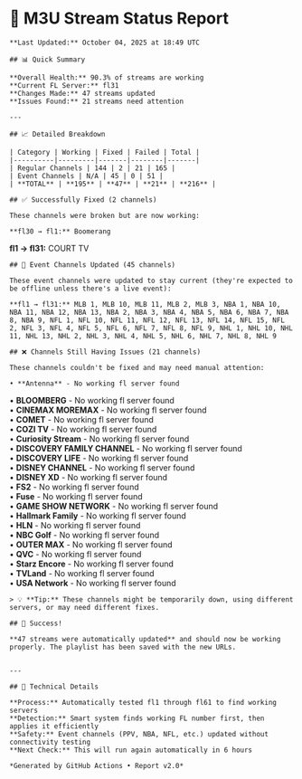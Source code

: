 # 🔧 M3U Stream Status Report
    
    **Last Updated:** October 04, 2025 at 18:49 UTC
    
    ## 📊 Quick Summary
    
    **Overall Health:** 90.3% of streams are working  
    **Current FL Server:** fl31  
    **Changes Made:** 47 streams updated  
    **Issues Found:** 21 streams need attention  
    
    ---
    
    ## 📈 Detailed Breakdown
    
    | Category | Working | Fixed | Failed | Total |
    |----------|---------|-------|--------|-------|
    | Regular Channels | 144 | 2 | 21 | 165 |
    | Event Channels | N/A | 45 | 0 | 51 |
    | **TOTAL** | **195** | **47** | **21** | **216** |
    
    ## ✅ Successfully Fixed (2 channels)
    
    These channels were broken but are now working:
    
    **fl30 → fl1:** Boomerang  
**fl1 → fl31:** COURT TV  

    ## 🔄 Event Channels Updated (45 channels)
    
    These event channels were updated to stay current (they're expected to be offline unless there's a live event):
    
    **fl1 → fl31:** MLB 1, MLB 10, MLB 11, MLB 2, MLB 3, NBA 1, NBA 10, NBA 11, NBA 12, NBA 13, NBA 2, NBA 3, NBA 4, NBA 5, NBA 6, NBA 7, NBA 8, NBA 9, NFL 1, NFL 10, NFL 11, NFL 12, NFL 13, NFL 14, NFL 15, NFL 2, NFL 3, NFL 4, NFL 5, NFL 6, NFL 7, NFL 8, NFL 9, NHL 1, NHL 10, NHL 11, NHL 13, NHL 2, NHL 3, NHL 4, NHL 5, NHL 6, NHL 7, NHL 8, NHL 9  

    ## ❌ Channels Still Having Issues (21 channels)
    
    These channels couldn't be fixed and may need manual attention:
    
    • **Antenna** - No working fl server found  
• **BLOOMBERG** - No working fl server found  
• **CINEMAX MOREMAX** - No working fl server found  
• **COMET** - No working fl server found  
• **COZI TV** - No working fl server found  
• **Curiosity Stream** - No working fl server found  
• **DISCOVERY FAMILY CHANNEL** - No working fl server found  
• **DISCOVERY LIFE** - No working fl server found  
• **DISNEY CHANNEL** - No working fl server found  
• **DISNEY XD** - No working fl server found  
• **FS2** - No working fl server found  
• **Fuse** - No working fl server found  
• **GAME SHOW NETWORK** - No working fl server found  
• **Hallmark Family** - No working fl server found  
• **HLN** - No working fl server found  
• **NBC Golf** - No working fl server found  
• **OUTER MAX** - No working fl server found  
• **QVC** - No working fl server found  
• **Starz Encore** - No working fl server found  
• **TVLand** - No working fl server found  
• **USA Network** - No working fl server found  

    > 💡 **Tip:** These channels might be temporarily down, using different servers, or may need different fixes.
    
    ## 🎉 Success!
    
    **47 streams were automatically updated** and should now be working properly. The playlist has been saved with the new URLs.
    
    
    ---
    
    ## 🔧 Technical Details
    
    **Process:** Automatically tested fl1 through fl61 to find working servers  
    **Detection:** Smart system finds working FL number first, then applies it efficiently  
    **Safety:** Event channels (PPV, NBA, NFL, etc.) updated without connectivity testing  
    **Next Check:** This will run again automatically in 6 hours  
    
    *Generated by GitHub Actions • Report v2.0*
    